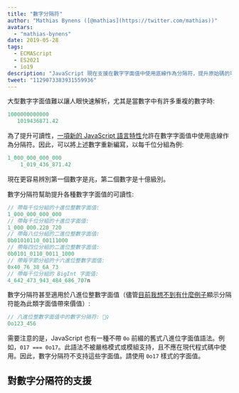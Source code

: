 ```yaml
---
title: "數字分隔符"
author: "Mathias Bynens ([@mathias](https://twitter.com/mathias))"
avatars:
  - "mathias-bynens"
date: 2019-05-28
tags:
  - ECMAScript
  - ES2021
  - io19
description: "JavaScript 現在支援在數字字面值中使用底線作為分隔符，提升原始碼的可讀性和可維護性。"
tweet: "1129073383931559936"
---
```

大型數字字面值難以讓人眼快速解析，尤其是當數字中有許多重複的數字時:

```js
1000000000000
   1019436871.42
```

為了提升可讀性，[一項新的 JavaScript 語言特性](https://github.com/tc39/proposal-numeric-separator)允許在數字字面值中使用底線作為分隔符。因此，可以將上述數字重新編寫，以每千位分組為例:

<!--truncate-->
```js
1_000_000_000_000
    1_019_436_871.42
```

現在更容易辨別第一個數字是兆，第二個數字是十億級別。

數字分隔符幫助提升各種數字字面值的可讀性:

```js
// 帶每千位分組的十進位整數字面值:
1_000_000_000_000
// 帶每千位分組的十進位字面值:
1_000_000.220_720
// 帶每八位分組的二進位整數字面值:
0b01010110_00111000
// 帶每四位分組的二進位整數字面值:
0b0101_0110_0011_1000
// 帶每字節分組的十六進位整數字面值:
0x40_76_38_6A_73
// 帶每千位分組的 BigInt 字面值:
4_642_473_943_484_686_707n
```

數字分隔符甚至適用於八進位整數字面值（儘管[目前我想不到有什麼例子](https://github.com/tc39/proposal-numeric-separator/issues/44)顯示分隔符能為此類字面值帶來價值）:

```js
// 八進位整數字面值中的數字分隔符: 🤷‍♀️
0o123_456
```

需要注意的是，JavaScript 也有一種不帶 `0o` 前綴的舊式八進位字面值語法。例如，`017 === 0o17`。此語法不被嚴格模式或模組支持，且不應在現代程式碼中使用。因此，數字分隔符不支持這些字面值。請使用 `0o17` 樣式的字面值。

## 對數字分隔符的支援

<feature-support chrome="75 /blog/v8-release-75#numeric-separators"
                 firefox="70 https://hacks.mozilla.org/2019/10/firefox-70-a-bountiful-release-for-all/"
                 safari="13"
                 nodejs="12.5.0 https://nodejs.org/en/blog/release/v12.5.0/"
                 babel="yes https://babeljs.io/docs/en/babel-plugin-proposal-numeric-separator"></feature-support>
